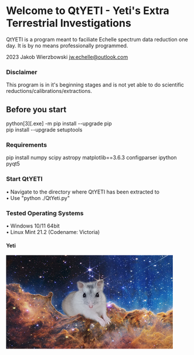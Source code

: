 # Welcome to QtYETI - Yeti's Extra Terrestrial Investigations
QtYETI is a program meant to faciliate Echelle spectrum data reduction one day.
It is by no means professionally programmed.

2023 Jakob Wierzbowski <jw.echelle@outlook.com>

### Disclaimer
This program is in it's beginning stages and is not yet able to do scientific reductions/calibrations/extractions.

## Before you start
python[3][.exe] -m pip install --upgrade pip  
pip install --upgrade setuptools

### Requirements
pip install 
numpy
scipy
astropy
matplotlib==3.6.3
configparser
ipython
pyqt5

### Start QtYETI
• Navigate to the directory where QtYETI has been extracted to  
• Use "python ./QtYeti.py"  

### Tested Operating Systems
• Windows 10/11 64bit  
• Linux Mint 21.2 (Codename: Victoria)  

#### Yeti
<a href="URL_REDIRECT" target="blank"><img align="center" src="qt_yeti/yeti.png" height="256" /></a>